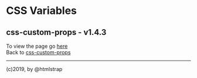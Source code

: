 # CSS Variables
## css-custom-props - v1.4.3  
To view the page go [here](https://ui-coder.github.io/css-custom-props/css/root/custom-props.css)  
Back to [css-custom-props](https://github.com/ui-coder/css-custom-props)  

_________  
 (c)2019, by @htmlstrap
